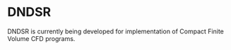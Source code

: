 # DNDSR 

DNDSR is currently being developed for implementation of Compact Finite Volume CFD programs.

